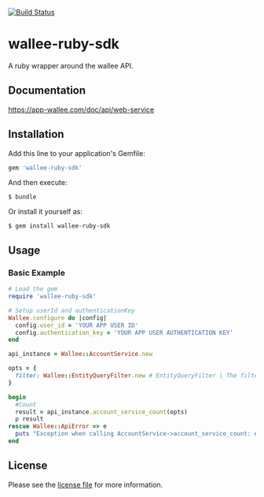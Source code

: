 [![Build Status](https://travis-ci.org/wallee-payment/wallee-ruby-sdk.svg?branch=master)](https://travis-ci.org/wallee-payment/wallee-ruby-sdk)

# wallee-ruby-sdk

A ruby wrapper around the wallee API.

## Documentation

https://app-wallee.com/doc/api/web-service

## Installation

Add this line to your application's Gemfile:

```ruby
gem 'wallee-ruby-sdk'
```

And then execute:

```shell
$ bundle
```

Or install it yourself as:

```shell
$ gem install wallee-ruby-sdk
```


## Usage

### Basic Example

```ruby
# Load the gem
require 'wallee-ruby-sdk'

# Setup userId and authenticationKey
Wallee.configure do |config|
  config.user_id = 'YOUR APP USER ID'
  config.authentication_key = 'YOUR APP USER AUTHENTICATION KEY'
end

api_instance = Wallee::AccountService.new

opts = { 
  filter: Wallee::EntityQueryFilter.new # EntityQueryFilter | The filter which restricts the entities which are used to calculate the count.
}

begin
  #Count
  result = api_instance.account_service_count(opts)
  p result
rescue Wallee::ApiError => e
  puts "Exception when calling AccountService->account_service_count: #{e}"
end

```

## License

Please see the [license file](https://github.com/wallee-payment/wallee-ruby-sdk/blob/master/LICENSE) for more information.
